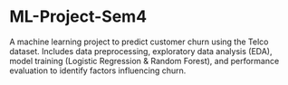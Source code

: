 # ML-Project-Sem4
A machine learning project to predict customer churn using the Telco dataset. Includes data preprocessing, exploratory data analysis (EDA), model training (Logistic Regression &amp; Random Forest), and performance evaluation to identify factors influencing churn.

